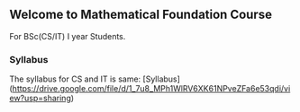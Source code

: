 ## Welcome to Mathematical Foundation Course

For BSc(CS/IT) I year Students.

### Syllabus
The syllabus for CS and IT is same: [Syllabus] (https://drive.google.com/file/d/1_7u8_MPh1WlRV6XK61NPveZFa6e53qdi/view?usp=sharing)


